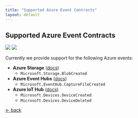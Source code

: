 ```yaml
---
title: "Supported Azure Event Contracts"
layout: default
---
```


## Supported Azure Event Contracts

![](https://img.shields.io/badge/Available%20starting-v1.0-green)
![](https://img.shields.io/badge/Until%20inclusive-v2.4-green?link=https://github.com/arcus-azure/arcus.eventgrid/releases/tag/v2.4.0)

Currently we provide support for the following Azure events:
- **Azure Storage** ([docs](https://docs.microsoft.com/en-us/azure/event-grid/event-schema-blob-storage))
   - `Microsoft.Storage.BlobCreated`
- **Azure Event Hubs** ([docs](https://docs.microsoft.com/en-us/azure/event-grid/event-schema-event-hubs))
   - `Microsoft.EventHub.CaptureFileCreated`
- **Azure IoT Hub** ([docs](https://docs.microsoft.com/en-us/azure/event-grid/event-schema-iot-hub))
   - `Microsoft.Devices.DeviceCreated`
   - `Microsoft.Devices.DeviceDeleted`

[&larr; back](/arcus.eventgrid)